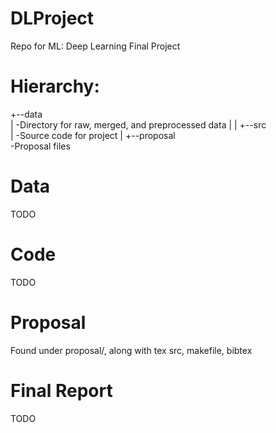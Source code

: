 # DLProject
Repo for ML: Deep Learning Final Project

# Hierarchy:
+--data\
|  -Directory for raw, merged, and preprocessed data
|
|
+--src\
|  -Source code for project
|
+--proposal\
   -Proposal files
   
# Data
  TODO
  
# Code
  TODO
  
# Proposal
Found under proposal/, along with tex src, makefile, bibtex

# Final Report
  TODO
